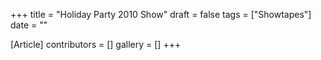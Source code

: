+++
title = "Holiday Party 2010 Show"
draft = false
tags = ["Showtapes"]
date = ""

[Article]
contributors = []
gallery = []
+++